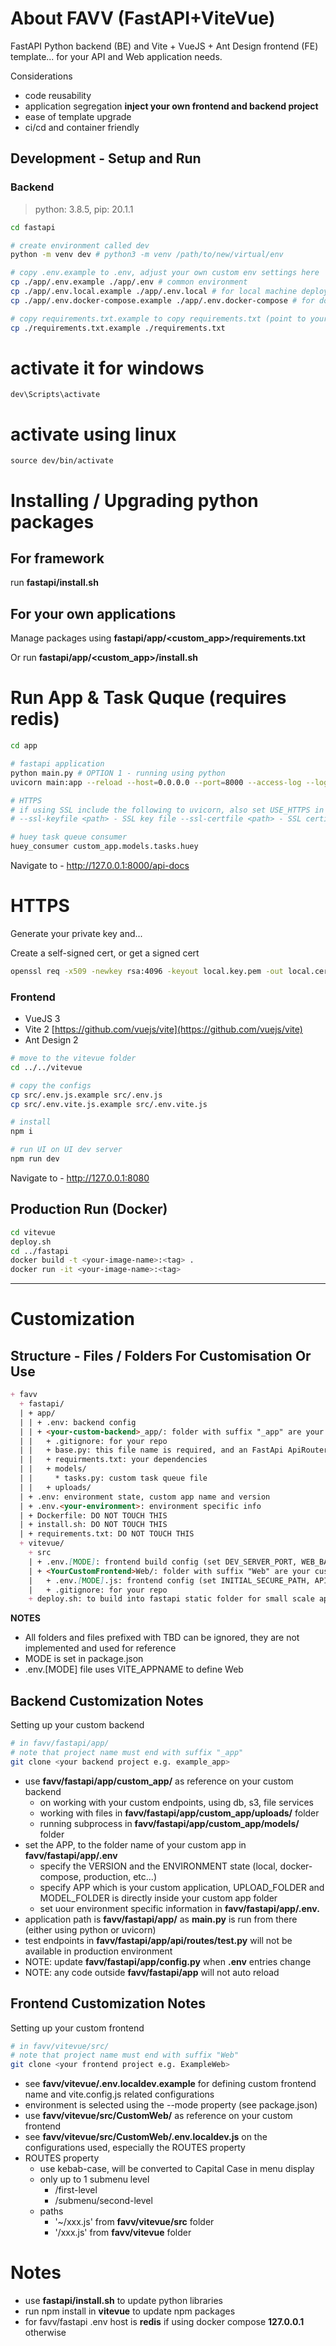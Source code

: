 # About FAVV (FastAPI+ViteVue)

FastAPI Python backend (BE) and Vite + VueJS + Ant Design frontend (FE) template... for your API and Web application needs.

Considerations
- code reusability
- application segregation **inject your own frontend and backend project**
- ease of template upgrade 
- ci/cd and container friendly

## Development - Setup and Run

### Backend

> python: 3.8.5, pip: 20.1.1

```bash
cd fastapi

# create environment called dev
python -m venv dev # python3 -m venv /path/to/new/virtual/env

# copy .env.example to .env, adjust your own custom env settings here
cp ./app/.env.example ./app/.env # common environment
cp ./app/.env.local.example ./app/.env.local # for local machine deployment
cp ./app/.env.docker-compose.example ./app/.env.docker-compose # for docker compose deployment

# copy requirements.txt.example to copy requirements.txt (point to your own custom requirements.txt inside)
cp ./requirements.txt.example ./requirements.txt
```
# activate it for windows

```
dev\Scripts\activate
```
# activate using linux

```
source dev/bin/activate 
```

# Installing / Upgrading python packages

## For framework

run **fastapi/install.sh**

## For your own applications

Manage packages using **fastapi/app/<custom_app>/requirements.txt**

Or run **fastapi/app/<custom_app>/install.sh**


# Run App & Task Quque (requires redis)

```bash
cd app

# fastapi application
python main.py # OPTION 1 - running using python
uvicorn main:app --reload --host=0.0.0.0 --port=8000 --access-log --log-level=debug --header server:none # OPTION 2 - running uvicorn

# HTTPS
# if using SSL include the following to uvicorn, also set USE_HTTPS in environment file
# --ssl-keyfile <path> - SSL key file --ssl-certfile <path> - SSL certificate file

# huey task queue consumer 
huey_consumer custom_app.models.tasks.huey

```

Navigate to - http://127.0.0.1:8000/api-docs

# HTTPS

Generate your private key and...

Create a self-signed cert, or get a signed cert

```bash
openssl req -x509 -newkey rsa:4096 -keyout local.key.pem -out local.cert.pem -days 365 -nodes -subj '/CN=127.0.0.1'
```

### Frontend

- VueJS 3
- Vite 2 [https://github.com/vuejs/vite](https://github.com/vuejs/vite)
- Ant Design 2

```bash
# move to the vitevue folder
cd ../../vitevue

# copy the configs
cp src/.env.js.example src/.env.js
cp src/.env.vite.js.example src/.env.vite.js

# install
npm i

# run UI on UI dev server
npm run dev
```

Navigate to - http://127.0.0.1:8080

## Production Run (Docker)

```bash
cd vitevue
deploy.sh
cd ../fastapi
docker build -t <your-image-name>:<tag> .
docker run -it <your-image-name>:<tag>
```

---

# Customization

## Structure - Files / Folders For Customisation Or Use

```md
+ favv
  + fastapi/
  | + app/
  | | + .env: backend config
  | | + <your-custom-backend>_app/: folder with suffix "_app" are your custom backend code, models, uploads (your backend repo)
  | |   + .gitignore: for your repo
  | |   + base.py: this file name is required, and an FastApi ApiRouter of the name router_<your-custom-backend>_app is needed
  | |   + requirments.txt: your dependencies
  | |   + models/ 
  | |     * tasks.py: custom task queue file
  | |   + uploads/
  | + .env: environment state, custom app name and version
  | + .env.<your-environment>: environment specific info
  | + Dockerfile: DO NOT TOUCH THIS
  | + install.sh: DO NOT TOUCH THIS 
  | + requirements.txt: DO NOT TOUCH THIS
  + vitevue/
    + src
    | + .env.[MODE]: frontend build config (set DEV_SERVER_PORT, WEB_BASEPATH here)
    | + <YourCustomFrontend>Web/: folder with suffix "Web" are your custom frontend code (your frontend repo)
    |   + .env.[MODE].js: frontend config (set INITIAL_SECURE_PATH, API_URL - to API server, ROUTES here)
    |   + .gitignore: for your repo
    + deploy.sh: to build into fastapi static folder for small scale app
```

**NOTES**
- All folders and files prefixed with TBD can be ignored, they are not implemented and used for reference
- MODE is set in package.json
- .env.[MODE] file uses VITE_APPNAME to define <YourCustomFrontend>Web 

## Backend Customization Notes

Setting up your custom backend

```bash
# in favv/fastapi/app/
# note that project name must end with suffix "_app"
git clone <your backend project e.g. example_app>
```

- use **favv/fastapi/app/custom_app/** as reference on your custom backend
  - on working with your custom endpoints, using db, s3, file services
  - working with files in **favv/fastapi/app/custom_app/uploads/** folder
  - running subprocess in **favv/fastapi/app/custom_app/models/** folder
- set the APP, to the folder name of your custom app in **favv/fastapi/app/.env**
  - specify the VERSION and the ENVIRONMENT state (local, docker-compose, production, <your-environment-name> etc...)
  - specify APP which is your custom application, UPLOAD_FOLDER and MODEL_FOLDER is directly inside your custom app folder
  - set uour environment specific information in **favv/fastapi/app/.env.<your-environment-name>**
- application path is **favv/fastapi/app/** as **main.py** is run from there (either using python or uvicorn)
- test endpoints in **favv/fastapi/app/api/routes/test.py** will not be available in production environment
- NOTE: update **favv/fastapi/app/config.py** when **.env** entries change
- NOTE: any code outside **favv/fastapi/app** will not auto reload

## Frontend Customization Notes

Setting up your custom frontend

```bash
# in favv/vitevue/src/
# note that project name must end with suffix "Web"
git clone <your frontend project e.g. ExampleWeb>
```

- see **favv/vitevue/.env.localdev.example** for defining custom frontend name and vite.config.js related configurations
- environment is selected using the --mode property (see package.json)
- use **favv/vitevue/src/CustomWeb/** as reference on your custom frontend
- see **favv/vitevue/src/CustomWeb/.env.localdev.js** on the configurations used, especially the ROUTES property
- ROUTES property
  - use kebab-case, will be converted to Capital Case in menu display
  - only up to 1 submenu level
    - /first-level
    - /submenu/second-level
  - paths
    - '~/xxx.js' from **favv/vitevue/src** folder
    - '/xxx.js' from **favv/vitevue** folder

# Notes

- use **fastapi/install.sh** to update python libraries
- run npm install in **vitevue** to update npm packages
- for favv/fastapi .env host is **redis** if using docker compose **127.0.0.1** otherwise
